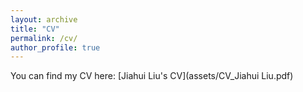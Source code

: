 ```yaml
---
layout: archive
title: "CV"
permalink: /cv/
author_profile: true
---
```


You can find my CV here: [Jiahui Liu's CV](assets/CV_Jiahui Liu.pdf)
